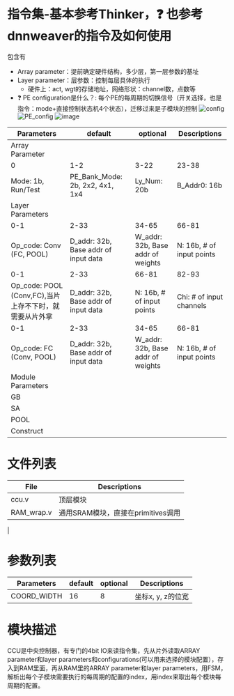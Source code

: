 # 指令集-基本参考Thinker，:question: 也参考dnnweaver的指令及如何使用
包含有
- Array parameter：提前确定硬件结构，多少层，第一层参数的基址
- Layer parameter：层参数：控制每层具体的执行
  - 硬件上：act, wgt的存储地址，网络形状：channel数，点数等
- :question: PE configuration是什么？: 每个PE的每周期的切换信号（开关选择，也是指令：mode+直接控制状态机4个状态），迁移过来是子模块的控制
![config](https://user-images.githubusercontent.com/33385095/190861936-6e883bf5-593f-4304-bedb-e5d8686e9021.png)
![PE_config](https://user-images.githubusercontent.com/33385095/190861939-9f72cfcd-18de-454d-97a1-910ee08c98dc.png)
![image](https://user-images.githubusercontent.com/33385095/190882888-761b0439-953b-425a-b31b-dac4791b1596.png)


| Parameters | default | optional | Descriptions |
| ---- | ---- | ---- | ---- |
| Array Parameter |
| 0 | 1-2 | 3-22 | 23-38 |
| Mode: 1b, Run/Test | PE_Bank_Mode: 2b, 2x2, 4x1, 1x4 | Ly_Num: 20b | B_Addr0: 16b |
| Layer Parameters |
| 0-1 | 2-33 | 34-65 | 66-81 | 82-93 | 94-105 |
| Op_code: Conv (FC, POOL) | D_addr: 32b, Base addr of input data | W_addr: 32b, Base addr of weights | N: 16b, # of input points | Chi: # of input channels | | Cho: # of output channels |  
| 0-1 | 2-33 |  66-81 | 82-93 | 
| Op_code:  POOL (Conv,FC),当片上存不下时，就需要从片外拿 | D_addr: 32b, Base addr of input data |  N: 16b, # of input points | Chi: # of input channels |  
| 0-1 | 2-33 | 34-65 | 66-81 | 82-93 | 94-105 |
| Op_code: FC (Conv, POOL) | D_addr: 32b, Base addr of input data | W_addr: 32b, Base addr of weights | N: 16b, # of input points | Chi: # of input channels | | Cho: # of output channels | 
| Module Parameters |
| GB |
| SA |
| POOL |
| Construct |


# 文件列表
| File | Descriptions |
| ---- | ---- |
| ccu.v | 顶层模块 |
| RAM_wrap.v | 通用SRAM模块，直接在primitives调用 |
| 

# 参数列表
| Parameters | default | optional | Descriptions |
| ---- | ---- | ---- | ---- |
| COORD_WIDTH | 16 | 8 | 坐标x, y, z的位宽 |


# 模块描述
CCU是中央控制器，有专门的4bit IO来读指令集，先从片外读取ARRAY parameter和layer parameters和configurations(可以用来选择的模块配置），存入到RAM里面，再从RAM里的ARRAY parameter和layer parameters，用FSM，解析出每个子模块需要执行的每周期的配置的index，用index来取出每个模块每周期的配置。


